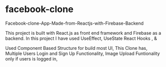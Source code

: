 # facebook-clone
Facebook-clone-App-Made-from-Reactjs-with-Firebase-Backend

This project is built with React.js as front end framework and Firebase as a backend.
In this project I have used UseEffect, UseState React Hooks , &

Used Component Based Structure for build most UI,
This Clone has,
Multiple Users Login and Sign Up Functionality,
Image Upload Funtionality only if users is logged in,
